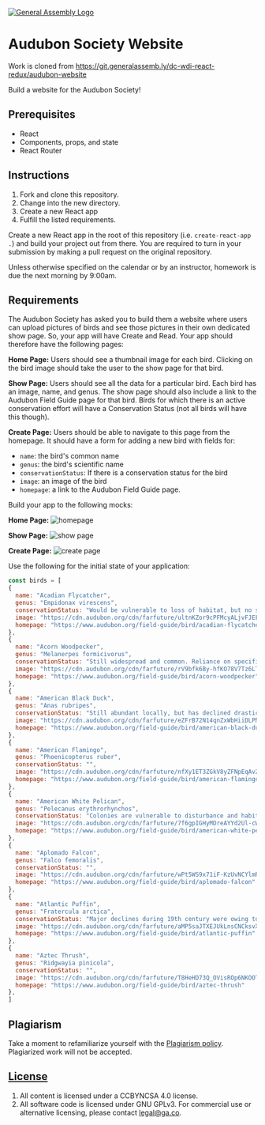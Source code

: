 [![General Assembly Logo](https://camo.githubusercontent.com/1a91b05b8f4d44b5bbfb83abac2b0996d8e26c92/687474703a2f2f692e696d6775722e636f6d2f6b6538555354712e706e67)](https://generalassemb.ly/education/web-development-immersive)

# Audubon Society Website

Work is cloned from https://git.generalassemb.ly/dc-wdi-react-redux/audubon-website

Build a website for the Audubon Society!

## Prerequisites

- React
- Components, props, and state
- React Router

## Instructions

1. Fork and clone this repository.
1. Change into the new directory.
1. Create a new React app
1. Fulfill the listed requirements.

Create a new React app in the root of this repository (i.e. `create-react-app .`) and build your project out from there. You are required to turn in your
submission by making a pull request on the original repository.

Unless otherwise specified on the calendar or by an instructor, homework is due
the next morning by 9:00am.

## Requirements

The Audubon Society has asked you to build them a website where users can upload
pictures of birds and see those pictures in their own dedicated show page. So,
your app will have Create and Read. Your app should therefore have the following
pages:

**Home Page:** Users should see a thumbnail image for each bird. Clicking on the
bird image should take the user to the show page for that bird.

**Show Page:** Users should see all the data for a particular bird. Each bird
has an image, name, and genus. The show page should also include a link to the
Audubon Field Guide page for that bird. Birds for which there is an active
conservation effort will have a Conservation Status (not all birds will have
this though).

**Create Page:** Users should be able to navigate to this page from the
homepage. It should have a form for adding a new bird with fields for:

- `name`: the bird's common name
- `genus`: the bird's scientific name
- `conservationStatus`: If there is a conservation status for the bird
- `image`: an image of the bird
- `homepage`: a link to the Audubon Field Guide page.

Build your app to the following mocks:

**Home Page:**
![homepage](https://media.git.generalassemb.ly/user/8618/files/261bb4ca-cbb6-11e8-86de-e4da123819ce)

**Show Page:**
![show page](https://media.git.generalassemb.ly/user/8618/files/26595fb4-cbb6-11e8-9d34-3447f8414d6a)

**Create Page:**
![create page](https://media.git.generalassemb.ly/user/8618/files/25bc5570-cbb6-11e8-9912-eb843afec31c)

Use the following for the initial state of your application:

```js
const birds = [
{
  name: "Acadian Flycatcher",
  genus: "Empidonax virescens",
  conservationStatus: "Would be vulnerable to loss of habitat, but no significant decline noted so far. In some regions, Brown-headed Cowbirds often lay eggs in nests of this species.",
  image: "https://cdn.audubon.org/cdn/farfuture/ultnKZor9cPFMcyALjvFJEFrjJhxsr_-ljICzfTVqWA/mtime:1486670068/sites/default/files/styles/nas_bird_teaser_illustration/public/4492_Sibl_9780307957900_art_r1.jpg?itok=8qXImrfY",
  homepage: "https://www.audubon.org/field-guide/bird/acadian-flycatcher"
},
{
  name: "Acorn Woodpecker",
  genus: "Melanerpes formicivorus",
  conservationStatus: "Still widespread and common. Reliance on specific oak habitats may make it vulnerable to the effects of climate change.",
  image: "https://cdn.audubon.org/cdn/farfuture/rV9bfk6By-hfKO78V7Tz6LTH7MU1MyrstRcH8OY2TaE/mtime:1486671727/sites/default/files/styles/nas_bird_teaser_illustration/public/2420_Sibl_9780307957900_art_r1.jpg?itok=ySesZCv7",
  homepage: "https://www.audubon.org/field-guide/bird/acorn-woodpecker"
},
{
  name: "American Black Duck",
  genus: "Anas rubripes",
  conservationStatus: "Still abundant locally, but has declined drastically in interior parts of range. Clearing of forest has favored invasion by Mallards, which hybridize extensively with Black Ducks, leading to genetic "swamping" of population.",
  image: "https://cdn.audubon.org/cdn/farfuture/eZFrB72N14qnZxWbHiiDLPNzTdX_1bZIa5zl5uLt5rc/mtime:1486671340/sites/default/files/styles/nas_bird_teaser_illustration/public/783_Sibl_9780307957900_art_r1.jpg?itok=o-HzSZ47",
  homepage: "https://www.audubon.org/field-guide/bird/american-black-duck"
},
{
  name: "American Flamingo",
  genus: "Phoenicopterus ruber",
  conservationStatus: "",
  image: "https://cdn.audubon.org/cdn/farfuture/nfXy1ET3ZGkV8yZFNpEqAv29fYGMxb_wM9N5T-PsazM/mtime:1486669819/sites/default/files/styles/nas_bird_teaser_illustration/public/601_Sibl_9780307957900_art_r1.jpg?itok=hnyWDc76",
  homepage: "https://www.audubon.org/field-guide/bird/american-flamingo"
},
{
  name: "American White Pelican",
  genus: "Pelecanus erythrorhynchos",
  conservationStatus: "Colonies are vulnerable to disturbance and habitat loss. Total population probably declined through first half of 20th century, substantial increase since 1970s.",
  image: "https://cdn.audubon.org/cdn/farfuture/7f6gpIGHyMDreAYYd2Ul-cWSt-fet7z-VpeT7_1pYYU/mtime:1486669913/sites/default/files/styles/nas_bird_teaser_illustration/public/267_Sibl_9780307957900_art_r1.jpg?itok=B2mWUqa6",
  homepage: "https://www.audubon.org/field-guide/bird/american-white-pelican"
},
{
  name: "Aplomado Falcon",
  genus: "Falco femoralis",
  conservationStatus: "",
  image: "https://cdn.audubon.org/cdn/farfuture/wPt5WS9x71iF-KzUvNCYlmRxfB4Tpd69hEO4xvWeYpM/mtime:1486680676/sites/default/files/styles/nas_bird_teaser_illustration/public/990_Sibl_9780307957900_art_r1.jpg?itok=N8wJoZOt",
  homepage: "https://www.audubon.org/field-guide/bird/aplomado-falcon"
},
{
  name: "Atlantic Puffin",
  genus: "Fratercula arctica",
  conservationStatus: "Major declines during 19th century were owing to overharvesting of eggs and adults. During 20th century, continued to decrease at southern end of breeding range in both North America and Europe. Vulnerable to introduction of predators (such as rats) to nesting islands. An ambitious Audubon project to re-introduce puffins on former nesting islands off Maine, started in the 1970s, has been a major success. However, at the southernmost colonies, puffins have poor breeding success in warm-water years, which are becoming more frequent as the climate heats up.",
  image: "https://cdn.audubon.org/cdn/farfuture/aMP5saJTXEJUkLnsCNCksvXWFizkDGMDSeXQ0QbnL8w/mtime:1486682448/sites/default/files/styles/nas_bird_teaser_illustration/public/2514_Sibl_9780307957900_art_r1.jpg?itok=mn0Rbdzj",
  homepage: "https://www.audubon.org/field-guide/bird/atlantic-puffin"
},
{
  name: "Aztec Thrush",
  genus: "Ridgwayia pinicola",
  conservationStatus: "",
  image: "https://cdn.audubon.org/cdn/farfuture/T8HeHD73Q_OVisROp6NKOOTX_yKCBCPrChSr7wXxL1E/mtime:1486682449/sites/default/files/styles/nas_bird_teaser_illustration/public/3556_Sibl_9780307957900_art_r1.jpg?itok=sVi2hkAV",
  homepage: "https://www.audubon.org/field-guide/bird/aztec-thrush"
},
]
```

## Plagiarism

Take a moment to refamiliarize yourself with the [Plagiarism policy](https://git.generalassemb.ly/DC-WDI/Administrative/blob/master/plagiarism.md). Plagiarized work will not be accepted.

## [License](LICENSE)

1.  All content is licensed under a CC­BY­NC­SA 4.0 license.
1.  All software code is licensed under GNU GPLv3. For commercial use or
    alternative licensing, please contact legal@ga.co.
